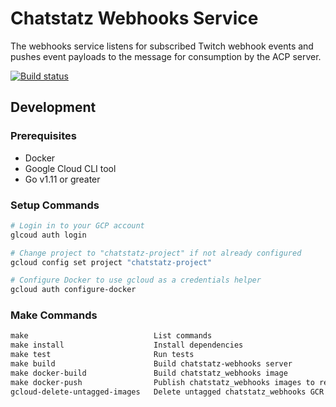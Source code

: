 # Chatstatz Webhooks Service

The webhooks service listens for subscribed Twitch webhook events and
pushes event payloads to the message for consumption by the ACP server.

[![Build status](https://badge.buildkite.com/03f303396fe05d51a5d7e420915544dde6a316fb8b32dc2012.svg)](https://buildkite.com/chatstatz/chatstatz-webhooks)

## Development

### Prerequisites

- Docker
- Google Cloud CLI tool
- Go v1.11 or greater

### Setup Commands

```bash
# Login in to your GCP account
glcoud auth login

# Change project to "chatstatz-project" if not already configured
gcloud config set project "chatstatz-project"

# Configure Docker to use gcloud as a credentials helper
gcloud auth configure-docker
```

### Make Commands

```txt
make                            List commands
make install                    Install dependencies
make test                       Run tests
make build                      Build chatstatz-webhooks server
make docker-build               Build chatstatz_webhooks image
make docker-push                Publish chatstatz_webhooks images to repository
gcloud-delete-untagged-images   Delete untagged chatstatz_webhooks GCR images
```
